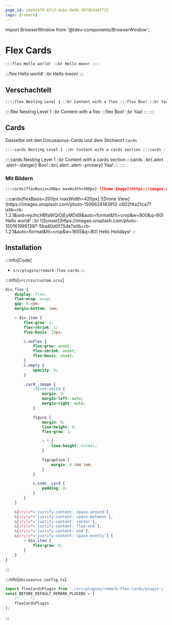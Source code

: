 ```yaml
---
page_id: edebd470-67c3-4ebe-9e96-3674b34dff25
tags: [remark]
---
```


import BrowserWindow from '@tdev-components/BrowserWindow';

# Flex Cards

```md
:::flex Hello world! ::br Hello moon! :::
```

<BrowserWindow>
:::flex
Hello world!
::br
Hello moon!
:::
</BrowserWindow>

## Verschachtelt

```md
::::flex Nesting Level 1 ::br Content with a flex :::flex Boo! ::br Yaa! ::: ::::
```

<BrowserWindow>
::::flex
Nesting Level 1
::br
Content with a flex
:::flex
Boo!
::br
Yaa!
:::
::::
</BrowserWindow>

## Cards

Dasselbe mit den Docusaurus-Cards und dem Stichwort `cards`

```md
::::cards Nesting Level 1 ::br Content with a cards section :::cards ::br{.alert .alert--danger} Boo! ::br{.alert .alert--primary} Yaa! ::: ::::
```

<BrowserWindow>
::::cards
Nesting Level 1
::br
Content with a cards section
:::cards
::br{.alert .alert--danger}
Boo!
::br{.alert .alert--primary}
Yaa!
:::
::::
</BrowserWindow>

### Mit Bildern

```md
:::cards{flexBasis=200px maxWidth=300px} ![Some Image](https://images.unsplash.com/photo-1506624183912-c602f4a21ca7?ixlib=rb-1.2.1&ixid=eyJhcHBfaWQiOjEyMDd9&auto=format&fit=crop&w=800&q=60) Hello world! ::br ![Some Image](https://images.unsplash.com/photo-1501619951397-5ba40d0f75da?ixlib=rb-1.2.1&auto=format&fit=crop&w=1655&q=80) Hello Holidays! :::
```

<BrowserWindow>
:::cards{flexBasis=200px maxWidth=420px}
![Drone View](https://images.unsplash.com/photo-1506624183912-c602f4a21ca7?ixlib=rb-1.2.1&ixid=eyJhcHBfaWQiOjEyMDd9&auto=format&fit=crop&w=800&q=60)
Hello world!
::br
![Sunset](https://images.unsplash.com/photo-1501619951397-5ba40d0f75da?ixlib=rb-1.2.1&auto=format&fit=crop&w=1655&q=80)
Hello Holidays!
:::
</BrowserWindow>

## Installation

:::info[Code]

- `src/plugins/remark-flex-cards` :::

:::info[`src/css/custom.scss`]

```css
div.flex {
    display: flex;
    flex-wrap: wrap;
    gap: 0.4em;
    margin-bottom: 1em;

    > div.item {
        flex-grow: 1;
        flex-shrink: 1;
        flex-basis: 10px;

        &.noFlex {
            flex-grow: unset;
            flex-shrink: unset;
            flex-basis: unset;
        }
        &.empty {
            opacity: 0;
        }

        .card__image {
            :first-child {
                margin: 0;
                margin-left: auto;
                margin-right: auto;
            }

            figure {
                margin: 0;
                line-height: 0;
                flex-grow: 1;

                > * {
                    line-height: normal;
                }

                figcaption {
                    margin: 0.4em 1em;
                }
            }

            &.code__card {
                padding: 0;
            }
        }
    }

    &[style*='justify-content: space-around'],
    &[style*='justify-content: space-between'],
    &[style*='justify-content: center'],
    &[style*='justify-content: flex-end'],
    &[style*='justify-content: end'],
    &[style*='justify-content: space-evenly'] {
        > div.item {
            flex-grow: 0;
        }
    }
}
```

:::

:::info[`docusaurus.config.ts`]

```ts
import flexCardsPlugin from './src/plugins/remark-flex-cards/plugin';
const BEFORE_DEFAULT_REMARK_PLUGINS = [
    /* ... */
    flexCardsPlugin
];
```

:::
